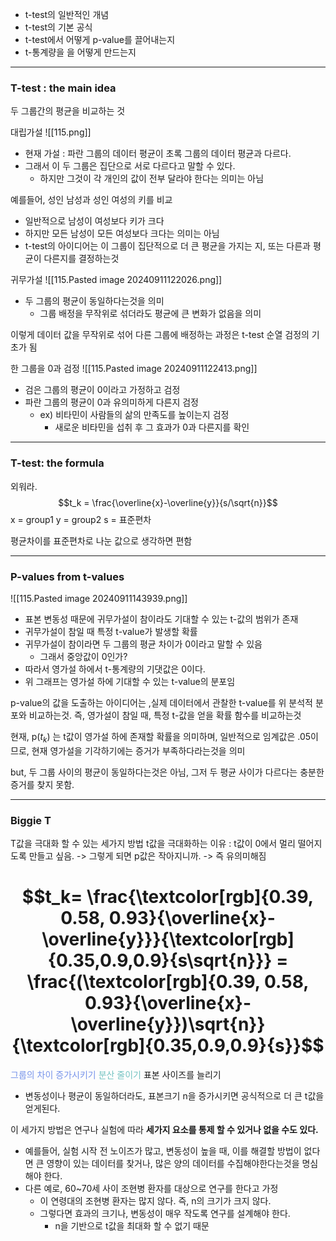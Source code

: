 - t-test의 일반적인 개념
- t-test의 기본 공식
- t-test에서 어떻게 p-value를 끌어내는지
- t-통계량을 을 어떻게 만드는지
---
### T-test : the main idea

두 그룹간의 평균을 비교하는 것

대립가설
![[115.png]]
- 현재 가설 : 파란 그룹의 데이터 평균이 초록 그룹의 데이터 평균과 다르다.
- 그래서 이 두 그룹은 집단으로 서로 다르다고 말할 수 있다.
	- 하지만 그것이 각 개인의 값이 전부 달라야 한다는 의미는 아님

예를들어, 성인 남성과 성인 여성의 키를 비교
- 일반적으로 남성이 여성보다 키가 크다
- 하지만 모든 남성이 모든 여성보다 크다는 의미는 아님
- t-test의 아이디어는 이 그룹이 집단적으로 더 큰 평균을 가지는 지, 또는 다른과 평균이 다른지를 결정하는것


귀무가설
![[115.Pasted image 20240911122026.png]]
- 두 그룹의 평균이 동일하다는것을 의미
	- 그룹 배정을 무작위로 섞더라도 평균에 큰 변화가 없음을 의미

이렇게 데이터 값을 무작위로 섞어 다른 그룹에 배정하는 과정은 t-test 순열 검정의 기초가 됨


한 그룹을 0과 검정
![[115.Pasted image 20240911122413.png]]
- 검은 그룹의 평균이 0이라고 가정하고 검정
- 파란 그룹의 평균이 0과 유의미하게 다른지 검정
	- ex) 비타민이 사람들의 삶의 만족도를 높이는지 검정
		- 새로운 비타민을 섭취 후 그 효과가 0과 다른지를 확인

---
### T-test: the formula
외워라.
$$t_k = \frac{\overline{x}-\overline{y}}{s/\sqrt{n}}$$
x = group1
y = group2
s = 표준편차

평균차이를 표준편차로 나눈 값으로 생각하면 편함


---
### P-values from t-values
![[115.Pasted image 20240911143939.png]]

- 표본 변동성 때문에 귀무가설이 참이라도 기대할 수 있는 t-값의 범위가 존재
- 귀무가설이 참일 때 특정 t-value가 발생할 확률
- 귀무가설이 참이라면 두 그룹의 평균 차이가 0이라고 말할 수 있음
	- 그래서 중앙값이 0인가?
- 따라서 영가설 하에서 t-통계량의 기댓값은 0이다.
- 위 그래프는 영가설 하에 기대할 수 있는 t-value의 분포임

p-value의 값을 도출하는 아이디어는 ,실제 데이터에서 관찰한 t-value를 위 분석적 분포와 비교하는것.
즉, 영가설이 참일 때, 특정 t-값을 얻을 확률 함수를 비교하는것

현재, p($t_k$) 는 t값이 영가설 하에 존재할 확률을 의미하며, 일반적으로 임계값은 .05이므로, 현재 영가설을 기각하기에는 증거가 부족하다라는것을 의미

but, 두 그룹 사이의 평균이 동일하다는것은 아님, 그저 두 평균 사이가 다르다는 충분한 증거를 찾지 못함.

---
### Biggie T

T값을 극대화 할 수 있는 세가지 방법
t값을 극대화하는 이유 : t값이 0에서 멀리 떨어지도록 만들고 싶음. -> 그렇게 되면 p값은 작아지니까. -> 즉 유의미해짐
# $$t_k= \frac{\textcolor[rgb]{0.39, 0.58, 0.93}{\overline{x}-\overline{y}}}{\textcolor[rgb]{0.35,0.9,0.9}{s\sqrt{n}}} = \frac{(\textcolor[rgb]{0.39, 0.58, 0.93}{\overline{x}-\overline{y}})\sqrt{n}}{\textcolor[rgb]{0.35,0.9,0.9}{s}}$$

<span style="color:rgb(118, 147, 234)">그룹의 차이 증가시키기</span>
<span style="color:rgb(116, 195, 194)">분산 줄이기</span> 
표본 사이즈를 늘리기 
- 변동성이나 평균이 동일하더라도, 표본크기 n을 증가시키면 공식적으로 더 큰 t값을 얻게된다. 

이 세가지 방법은 연구나 실험에 따라 
**세가지 요소를 통제 할 수 있거나 없을 수도 있다.**
- 예를들어, 실험 시작 전 노이즈가 많고, 변동성이 높을 때, 이를 해결할 방법이 없다면 큰 영향이 있는 데이터를 찾거나, 많은 양의 데이터를 수집해야한다는것을 명심해야 한다.
- 다른 예로, 60~70세 사이 조현병 환자를 대상으로 연구를 한다고 가정
	- 이 연령대의 조현병 환자는 많지 않다. 즉, n의 크기가 크지 않다.
	- 그렇다면 효과의 크기나, 변동성이 매우 작도록 연구를 설계해야 한다.
		- n을 기반으로 t값을 최대화 할 수 없기 때문
